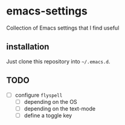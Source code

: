 # emacs-settings
Collection of Emacs settings that I find useful

## installation
Just clone this repository into `~/.emacs.d`.


## TODO

- [ ] configure `flyspell`
	- [ ] depending on the OS
	- [ ] depending on the text-mode
	- [ ] define a toggle key
